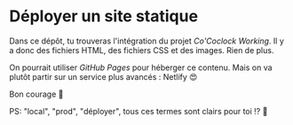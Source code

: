 # Déployer un site statique

Dans ce dépôt, tu trouveras l'intégration du projet _Co'Coclock Working_. Il y a donc des fichiers HTML, des fichiers CSS et des images. Rien de plus.

On pourrait utiliser _GitHub Pages_ pour héberger ce contenu. Mais on va plutôt partir sur un service plus avancés : Netlify :heart_eyes:

Bon courage :muscle:

PS: "local", "prod", "déployer", tous ces termes sont clairs pour toi :interrobang: :thinking: